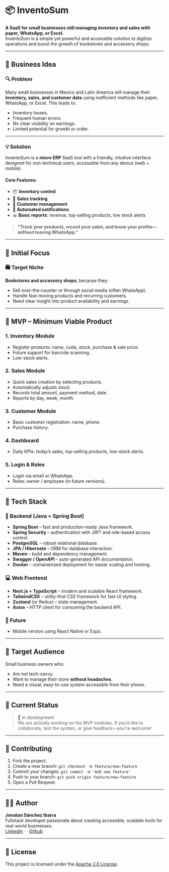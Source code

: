 # 📦 InventoSum

**A SaaS for small businesses still managing inventory and sales with paper, WhatsApp, or Excel.**  
InventoSum is a simple yet powerful and accessible solution to digitize operations and boost the growth of bookstores and accessory shops.

---

## 🧠 Business Idea

### 🔍 Problem
Many small businesses in Mexico and Latin America still manage their **inventory, sales, and customer data** using inefficient methods like paper, WhatsApp, or Excel. This leads to:
- Inventory losses.
- Frequent human errors.
- No clear visibility on earnings.
- Limited potential for growth or order.

---

### 💡 Solution
InventoSum is a **micro ERP** SaaS tool with a friendly, intuitive interface designed for non-technical users, accessible from any device (web + mobile).

#### Core Features:
- 📦 **Inventory control**
- 💸 **Sales tracking**
- 👥 **Customer management**
- 🔔 **Automated notifications**
- 📊 **Basic reports**: revenue, top-selling products, low stock alerts

> **"Track your products, record your sales, and know your profits—without leaving WhatsApp."**

---

## 🎯 Initial Focus

### 🛍️ Target Niche
**Bookstores and accessory shops**, because they:
- Sell over-the-counter or through social media (often WhatsApp).
- Handle fast-moving products and recurring customers.
- Need clear insight into product availability and earnings.

---

## 🚀 MVP – Minimum Viable Product

### 1. Inventory Module
- Register products: name, code, stock, purchase & sale price.
- Future support for barcode scanning.
- Low-stock alerts.

### 2. Sales Module
- Quick sales creation by selecting products.
- Automatically adjusts stock.
- Records total amount, payment method, date.
- Reports by day, week, month.

### 3. Customer Module
- Basic customer registration: name, phone.
- Purchase history.

### 4. Dashboard
- Daily KPIs: today’s sales, top-selling products, low-stock alerts.

### 5. Login & Roles
- Login via email or WhatsApp.
- Roles: owner / employee (in future versions).

---

## 🧱 Tech Stack

### 🔧 Backend (Java + Spring Boot)
- **Spring Boot** – fast and production-ready Java framework.
- **Spring Security** – authentication with JWT and role-based access control.
- **PostgreSQL** – robust relational database.
- **JPA / Hibernate** – ORM for database interaction.
- **Maven** – build and dependency management.
- **Swagger / OpenAPI** – auto-generated API documentation.
- **Docker** – containerized deployment for easier scaling and hosting.

### 💻 Web Frontend
- **Next.js + TypeScript** – modern and scalable React framework.
- **TailwindCSS** – utility-first CSS framework for fast UI styling.
- **Zustand** (or Redux) – state management.
- **Axios** – HTTP client for consuming the backend API.

### 📱 Future
- Mobile version using React Native or Expo.

---

## 📱 Target Audience
Small business owners who:
- Are not tech-savvy.
- Want to manage their store **without headaches**.
- Need a visual, easy-to-use system accessible from their phone.

---

## 🌱 Current Status
> 🚧 In development  
We are actively working on the MVP modules. If you’d like to collaborate, test the system, or give feedback—you're welcome!

---

## 🤝 Contributing
1. Fork the project.
2. Create a new branch: `git checkout -b feature/new-feature`
3. Commit your changes: `git commit -m 'Add new feature'`
4. Push to your branch: `git push origin feature/new-feature`
5. Open a Pull Request.

---

## 🧑‍💻 Author

**Jonatan Sánchez Ibarra**  
Fullstack developer passionate about creating accessible, scalable tools for real-world businesses.  
[LinkedIn](https://www.linkedin.com/in/jonatan-sanchez-ibarra-6a8585127/) ·  · [Github](https://github.com/Jony21SI)

---

## 📃 License
This project is licensed under the [Apache 2.0 License](LICENSE).
